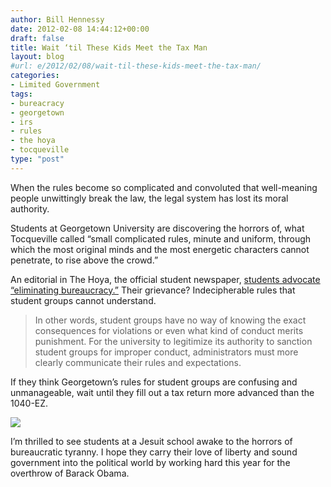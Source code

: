```yaml
---
author: Bill Hennessy
date: 2012-02-08 14:44:12+00:00
draft: false
title: Wait ‘til These Kids Meet the Tax Man
layout: blog
#url: e/2012/02/08/wait-til-these-kids-meet-the-tax-man/
categories:
- Limited Government
tags:
- bureacracy
- georgetown
- irs
- rules
- the hoya
- tocqueville
type: "post"
---
```


When the rules become so complicated and convoluted that well-meaning people unwittingly break the law, the legal system has lost its moral authority.

Students at Georgetown University are discovering the horrors of, what Tocqueville called “small complicated rules, minute and uniform, through which the most original minds and the most energetic characters cannot penetrate, to rise above the crowd.” 

An editorial in The Hoya, the official student newspaper, [students advocate “eliminating bureaucracy.”](https://www.thehoya.com/opinion/the-pursuit-of-happiness-eliminating-bureaucracy-1.2767741#.TzKC6lxSR0Y) Their grievance? Indecipherable rules that student groups cannot understand.

> In other words, student groups have no way of knowing the exact consequences for violations or even what kind of conduct merits punishment. For the university to legitimize its authority to sanction student groups for improper conduct, administrators must more clearly communicate their rules and expectations.
> 
> 

If they think Georgetown’s rules for student groups are confusing and unmanageable, wait until they fill out a tax return more advanced than the 1040-EZ. 

[![](https://curiousinkling.com/~shirt/_design/irs-shirt.gif)
](https://curiousinkling.com/graphic-t-shirts/irs-shirt.php)

I’m thrilled to see students at a Jesuit school awake to the horrors of bureaucratic tyranny. I hope they carry their love of liberty and sound government into the political world by working hard this year for the overthrow of Barack Obama.
